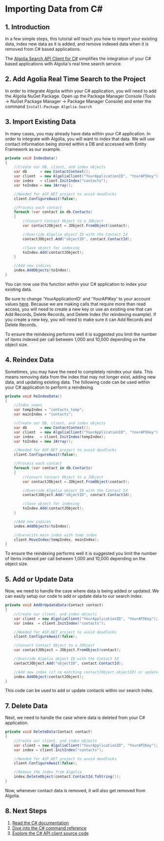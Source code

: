 # Importing Data from C# 

## 1. Introduction

In a few simple steps, this tutorial will teach you how to import your existing data, index new data as it is added, and remove indexed data when it is removed from C# based applications.

The [Algolia Search API Client for C#](https://github.com/algolia/algoliasearch-client-csharp) simplifies the integration of your C# based applications with Algolia's real time search service.

## 2. Add Agolia Real Time Search to the Project

In order to integrate Algolia within your C# application, you will need to add the Algolia NuGet Package. Open up the Package Manager Console (Tools → NuGet Package Manager → Package Manager Console) and enter the command ```Install-Package Algolia.Search```

## 3. Import Existing Data

In many cases, you may already have data within your C# application. In order to integrate with Algolia, you will want to index that data. We will use contact information being stored within a DB and accessed with Entity Framework as our example.

```csharp
private void IndexData(){    //Create our DB, client, and index objects    var db      = new ContactContext();    var client  = new AlgoliaClient("YourApplicationID", "YourAPIKey");    var index   = client.InitIndex("contacts");    var toIndex = new JArray();    //Needed for ASP.NET project to avoid deadlocks     client.ConfigureAwait(false);    //Process each contact    foreach (var contact in db.Contacts)    {        //Convert Contact Object to a JObject        var contactJObject = JObject.FromObject(contact);        //Override Algolia object ID with the Contact Id        contactJObject.Add("objectID", contact.ContactId);        //Save object for indexing        toIndex.Add(contactJObject);    }    //Add new indices    index.AddObjects(toIndex);}
```

You can now use this function within your C# application to index your existing data.

Be sure to change 'YourApplicationID' and 'YourAPIKey' to your account values [here](https://www.algolia.com/licensing). Because we are making calls that require more than read access, you will need to create a new key or use an existing one that can Add Records, Delete Records, and Delete Index (for reindexing example). If you create a new key, you will need to make sure it can Add Records and Delete Records.

To ensure the reindexing performs well it is suggested you limit the number of items indexed per call between 1,000 and 10,000 depending on the object size.

## 4. Reindex Data

Sometimes, you may have the need to completely reindex your data. This means removing data from the index that may not longer exist, adding new data, and updating existing data. The following code can be used within your C# application to perform a reindexing.

```csharp
private void ReIndexData(){    //Index names    var tempIndex = "contacts_temp";    var mainIndex = "contacts";    //Create our DB, client, and index objects    var db      = new ContactContext();    var client  = new AlgoliaClient("YourApplicationID", "YourAPIKey");    var index   = client.InitIndex(tempIndex);    var toIndex = new JArray();    //Needed for ASP.NET project to avoid deadlocks     client.ConfigureAwait(false);    //Process each contact    foreach (var contact in db.Contacts)    {        //Convert Contact Object to a JObject        var contactJObject = JObject.FromObject(contact);        //Override Algolia object ID with the Contact Id        contactJObject.Add("objectID", contact.ContactId);        //Save object for indexing        toIndex.Add(contactJObject);    }    //Add new indices    index.AddObjects(toIndex);    //Overwrite main index with temp index    client.MoveIndex(tempIndex, mainIndex);}
```

To ensure the reindexing performs well it is suggested you limit the number of items indexed per call between 1,000 and 10,000 depending on the object size.

## 5. Add or Update Data

Now, we need to handle the case where data is being added or updated. We can easily setup our code to add or update data to our search index.

```csharp
private void AddOrUpdateData(Contact contact){    //Create our client, and index objects    var client = new AlgoliaClient("YourApplicationID", "YourAPIKey");    var index  = client.InitIndex("contacts");    //Needed for ASP.NET project to avoid deadlocks     client.ConfigureAwait(false);    //Convert Contact Object to a JObject    var contactJObject = JObject.FromObject(contact);    //Override Algolia object ID with the Contact Id    contactJObject.Add("objectID", contact.ContactId);    //Add new index (if no matching contactJObject.objectID) or update    index.AddObject(contactJObject);}
```

This code can be used to add or update contacts within our search index.

## 7. Delete Data

Next, we need to handle the case where data is deleted from your C# application.

```csharp
private void DeleteData(Contact contact){    //Create our client, and index objects    var client = new AlgoliaClient("YourApplicationID", "YourAPIKey");    var index = client.InitIndex("contacts");    //Needed for ASP.NET project to avoid deadlocks     client.ConfigureAwait(false);    //Remove the index from Algolia    index.DeleteObject(contact.ContactId.ToString());}
```

Now, whenever contact data is removed, it will also get removed from Algolia.

## 8. Next Steps

1. [Read the C# documentation](https://www.algolia.com/doc/csharp)
2. [Dive into the C# command reference](https://github.com/algolia/algoliasearch-client-csharp#commands-reference)
3. [Explore the C# API client source code](https://github.com/algolia/algoliasearch-client-csharp#commands-reference)













